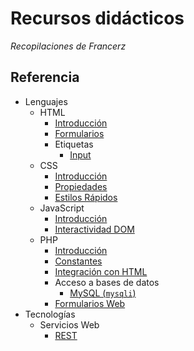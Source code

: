 Recursos didácticos
=======================================

*Recopilaciones de Francerz*

Referencia
---------------------------------------

* Lenguajes
  * HTML
    * [Introducción](./Lenguajes/HTML/Introducción.md)
    * [Formularios](./Lenguajes/HTML/Formularios.md)
    * Etiquetas
      * [Input](./Lenguajes/HTML/Tags/Input.md)
  * CSS
    * [Introducción](./Lenguajes/CSS/index.md)
    * [Propiedades](./Lenguajes/CSS/Properties.md)
    * [Estilos Rápidos](./Lenguajes/CSS/QuickStyles.md)
  * JavaScript
    * [Introducción](./Lenguajes/JS/index.md)
    * [Interactividad DOM](./Lenguajes/JS/Interactivity.md)
  * PHP
    * [Introducción](./Lenguajes/PHP/index.md)
    * [Constantes](./Lenguajes/PHP/Constantes.md)
    * [Integración con HTML](./Lenguajes/PHP/IntegracionHTML.md)
    * Acceso a bases de datos
      * [MySQL (`mysqli`)](./Lenguajes/PHP/BasesDatos/MySQL.md)
    * [Formularios Web](./Lenguajes/PHP/FormulariosWeb.md)
* Tecnologías
  * Servicios Web
    * [REST](./Tecnologias/ServiciosWeb/REST.md)